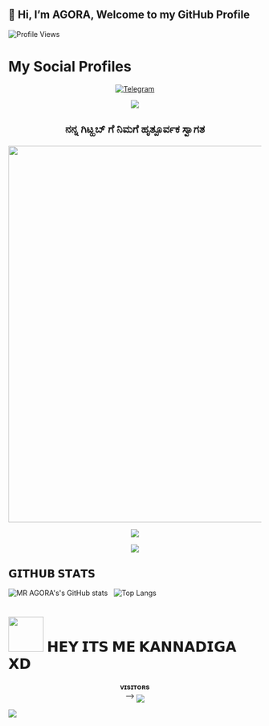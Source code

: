 ## 👋 Hi, I’m AGORA, Welcome to my GitHub Profile
![Profile Views](https://hits.seeyoufarm.com/api/count/incr/badge.svg?url=https://github.com/MR-AGORA/&title=Profile%20Views)
# My Social Profiles
<p align="center">
<a href="https://t.me/TELEGRAMBOT"><img alt="Telegram" src="https://img.shields.io/badge/-2CA5E0?style=for-the-badge&logo=telegram&logoColor=white"/></a>
</p>

<p align="center">
<img src="https://github-stats-alpha.vercel.app/api/?username=MR-AGORA&cc=000&tc=00ff00&ic=fff000&bc=fff" align="center">
</p>

## <p align="center"> ನನ್ನ ಗಿಟ್ಹಬ್ ಗೆ ನಿಮಗೆ ಹೃತ್ಪೂರ್ವಕ ಸ್ವಾಗತ </a></p> 

<p align='Middle'><a href='https://t.me/mr_agora'><img src='https://te.legra.ph/file/fec879e15f72200a34a67.jpg' width='750"'></a></p>

<p align="center">
  <img src="https://readme-typing-svg.herokuapp.com?color=F38777&width=490&lines=ಕರ್ನಾಟಕದ+ಮೊಟ್ಟ+ಮೊದಲ+ಟೆಲಿಗ್ರಾಂ+ರೋಬೋಟ್+ಮೇಕರ್%E2%9C%8C">
</p> 

<p align="center">
  <img src="https://readme-typing-svg.herokuapp.com?color=F555247&width=890&lines=+𝗧𝗛𝗘+𝗙𝗜𝗥𝗦𝗧+𝗕𝗢𝗧+𝗖𝗥𝗘𝗔𝗧𝗢𝗥+𝗔𝗡𝗗+𝗗𝗘𝗩𝗘𝗟𝗢𝗣𝗘𝗥+𝗙𝗥𝗢𝗠+𝗞𝗔𝗥𝗡𝗔𝗧𝗔𝗞𝗔%E2%9C%8C">
</p> 

## 𝗚𝗜𝗧𝗛𝗨𝗕 𝗦𝗧𝗔𝗧𝗦
![MR AGORA's's GitHub stats](https://github-readme-stats.vercel.app/api?username=TAMILVIP007&show_icons=false&theme=synthwave) &nbsp;
![Top Langs](https://github-readme-stats.vercel.app/api/top-langs/?username=TAMILVIP007&layout=compact&show_icons=true&theme=synthwave)

<h1> <img src="https://github.com/MR-AGORA/MR-AGORA/blob/master/resources/codes.webp" width="70px"> 𝗛𝗘𝗬 𝗜𝗧𝗦 𝗠𝗘 𝗞𝗔𝗡𝗡𝗔𝗗𝗜𝗚𝗔 𝗫𝗗 </h1>
<p align="center">
    <b>ᴠɪsɪᴛᴏʀs</b><br>
 -->    <img align="middle" src="https://profile-counter.glitch.me/MR-AGORA/count.svg" />
</p>

[<img src="https://github.com/MR-AGORA/MR-AGORA/blob/master/resources/hr.gif"/>](https://github.com/MR-AGORA)


